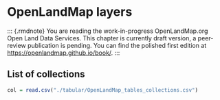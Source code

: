 # OpenLandMap layers

::: {.rmdnote}
You are reading the work-in-progress OpenLandMap.org Open Land Data Services. This chapter is currently draft version, a peer-review publication is pending. You can find the polished first edition at <https://openlandmap.github.io/book/>.
:::

## List of collections


```r
col = read.csv("./tabular/OpenLandMap_tables_collections.csv")
```


